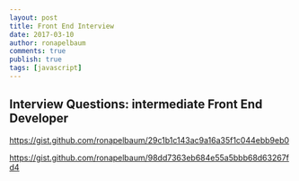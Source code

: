 ```yaml
---
layout: post
title: Front End Interview
date: 2017-03-10
author: ronapelbaum
comments: true
publish: true
tags: [javascript]
---
```


## Interview Questions: intermediate Front End Developer

https://gist.github.com/ronapelbaum/29c1b1c143ac9a16a35f1c044ebb9eb0

https://gist.github.com/ronapelbaum/98dd7363eb684e55a5bbb68d63267fd4

